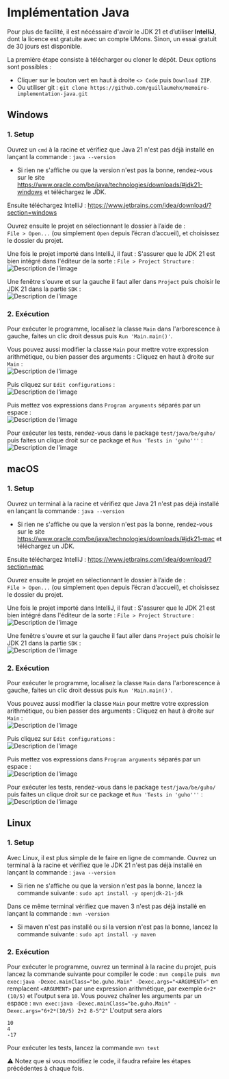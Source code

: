 
# Implémentation Java

Pour plus de facilité, il est nécéssaire d'avoir le JDK 21 et d’utiliser **IntelliJ**, dont la licence est gratuite avec un compte UMons. Sinon, un essai gratuit de 30 jours est disponible.

La première étape consiste à télécharger ou cloner le dépôt. Deux options sont possibles :
- Cliquer sur le bouton vert en haut à droite ```<> Code``` puis ```Download ZIP```.
- Ou utiliser git : ``` git clone https://github.com/guillaumehx/memoire-implementation-java.git ```

## Windows
### 1. Setup
Ouvrez un ``cmd`` à la racine et vérifiez que Java 21 n'est pas déjà installé en lançant la commande : ```java --version```
- Si rien ne s'affiche ou que la version n'est pas la bonne, rendez-vous sur le site https://www.oracle.com/be/java/technologies/downloads/#jdk21-windows et téléchargez le JDK.

Ensuite téléchargez IntelliJ : https://www.jetbrains.com/idea/download/?section=windows

Ouvrez ensuite le projet en sélectionnant le dossier à l’aide de :  
`File > Open...` (ou simplement `Open` depuis l’écran d’accueil), et choisissez le dossier du projet.

Une fois le projet importé dans IntelliJ, il faut :
S'assurer que le JDK 21 est bien intégré dans l'éditeur de la sorte : ```File > Project Structure``` :\
![Description de l'image](images/img_3.png)

Une fenêtre s'ouvre et sur la gauche il faut aller dans ```Project``` puis choisir le JDK 21 dans la partie ```SDK``` :\
![Description de l'image](images/img_5.png)

### 2. Exécution

Pour exécuter le programme, localisez la classe ```Main``` dans l'arborescence à gauche, faites un clic droit dessus puis ```Run 'Main.main()'```.

Vous pouvez aussi modifier la classe ```Main``` pour mettre votre expression arithmétique, ou bien passer des arguments :
Cliquez en haut à droite sur ```Main``` :\
![Description de l'image](images/img_1.png)

Puis cliquez sur ```Edit configurations``` :\
![Description de l'image](images/img.png)

Puis mettez vos expressions dans ```Program arguments``` séparés par un espace :\
![Description de l'image](images/img_4.png)

Pour exécuter les tests, rendez-vous dans le package ``test/java/be/guho/`` puis faites un clique droit sur ce package et ``Run 'Tests in 'guho'''`` :\
![Description de l'image](images/img_6.png)

## macOS
### 1. Setup
Ouvrez un terminal à la racine et vérifiez que Java 21 n'est pas déjà installé en lançant la commande : ```java --version```
- Si rien ne s'affiche ou que la version n'est pas la bonne, rendez-vous sur le site https://www.oracle.com/be/java/technologies/downloads/#jdk21-mac et téléchargez un JDK.

Ensuite téléchargez IntelliJ : https://www.jetbrains.com/idea/download/?section=mac

Ouvrez ensuite le projet en sélectionnant le dossier à l’aide de :  
`File > Open...` (ou simplement `Open` depuis l’écran d’accueil), et choisissez le dossier du projet.

Une fois le projet importé dans IntelliJ, il faut :
S'assurer que le JDK 21 est bien intégré dans l'éditeur de la sorte : ```File > Project Structure``` :\
![Description de l'image](images/img_3.png)

Une fenêtre s'ouvre et sur la gauche il faut aller dans ```Project``` puis choisir le JDK 21 dans la partie ```SDK``` :\
![Description de l'image](images/img_5.png)

### 2. Exécution

Pour exécuter le programme, localisez la classe ```Main``` dans l'arborescence à gauche, faites un clic droit dessus puis ```Run 'Main.main()'```.

Vous pouvez aussi modifier la classe ```Main``` pour mettre votre expression arithmétique, ou bien passer des arguments :
Cliquez en haut à droite sur ```Main``` :\
![Description de l'image](images/img_1.png)

Puis cliquez sur ```Edit configurations``` :\
![Description de l'image](images/img.png)

Puis mettez vos expressions dans ```Program arguments``` séparés par un espace :\
![Description de l'image](images/img_4.png)

Pour exécuter les tests, rendez-vous dans le package ``test/java/be/guho/`` puis faites un clique droit sur ce package et ``Run 'Tests in 'guho'''`` :\
![Description de l'image](images/img_6.png)

## Linux
### 1. Setup
Avec Linux, il est plus simple de le faire en ligne de commande. Ouvrez un terminal à la racine et vérifiez que le JDK 21 n'est pas déjà installé en lançant la commande : ```java --version```

- Si rien ne s'affiche ou que la version n'est pas la bonne, lancez la commande suivante : ```sudo apt install -y openjdk-21-jdk```

Dans ce même terminal vérifiez que maven 3 n'est pas déjà installé en lançant la commande : ```mvn -version```

- Si maven n'est pas installé ou si la version n'est pas la bonne, lancez la commande suivante : ```sudo apt install -y maven```

### 2. Exécution

Pour exécuter le programme, ouvrez un terminal à la racine du projet, puis lancez la commande suivante pour compiler le code : ```mvn compile``` puis ``` mvn exec:java -Dexec.mainClass="be.guho.Main" -Dexec.args="<ARGUMENT>"``` en remplacent ```<ARGUMENT>``` par une expression arithmétique, par exemple ```6+2*(10/5)``` et l'output sera ```10```.
Vous pouvez chaîner les arguments par un espace : ```mvn exec:java -Dexec.mainClass="be.guho.Main" -Dexec.args="6+2*(10/5) 2+2 8-5^2"``` L'output sera alors
~~~~
10
4
-17
~~~~

Pour exécuter les tests, lancez la commande ``mvn test``

⚠️ Notez que si vous modifiez le code, il faudra refaire les étapes précédentes à chaque fois.